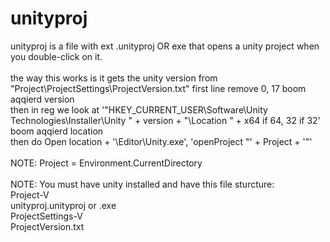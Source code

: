 # unityproj
unityproj is a file with ext .unityproj OR exe that opens a unity project when you double-click on it.
<br>
<br>the way this works is it gets the unity version from "Project\ProjectSettings\ProjectVersion.txt" first line remove 0, 17 boom aqqierd version
<br>then in reg we look at '"HKEY_CURRENT_USER\Software\Unity Technologies\Installer\Unity " + version + "\Location " + x64 if 64, 32 if 32' boom aqqierd location
<br>then do Open location + '\Editor\Unity.exe', 'openProject "' + Project + '"'
<br>
<br>NOTE: Project = Environment.CurrentDirectory
<br>
<br>NOTE: You must have unity installed and have this file sturcture:
<br>    Project-V
<br>        unityproj.unityproj or .exe
<br>        ProjectSettings-V
<br>                ProjectVersion.txt
